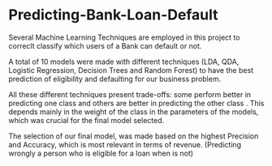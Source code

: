 # Predicting-Bank-Loan-Default
Several Machine Learning Techniques are employed in this project to correclt classify which users of a Bank can default or not.

A total of 10 models were made with different techniques (LDA, QDA, Logistic Regression, Decision Trees and Random Forest) to have the best prediction of eligibility and defaulting for our business problem.

All these different techniques present trade-offs: some perform better in predicting one class and others are better in predicting the other class . This depends mainly in the weight of the class in the parameters of the models, which was crucial for the final model selected.

The selection of our final model, was made based on the highest Precision and Accuracy, which is most relevant in terms of revenue.
(Predicting wrongly a person who is eligible for a loan when is not)
